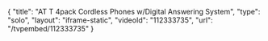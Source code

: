 {
    "title": "AT T 4pack Cordless Phones w\/Digital Answering System",
    "type": "solo",
    "layout": "iframe-static",
    "videoId": "112333735",
    "url": "\/tvpembed\/112333735"
}